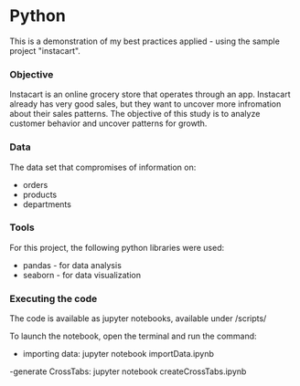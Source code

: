 # Python
This is a demonstration of my best practices applied - using the sample project "instacart".

### **Objective**

Instacart is an online grocery store that operates through an app. Instacart already has very good sales, but they want to uncover more infromation about their sales patterns. The objective of this study is to analyze customer behavior and uncover patterns for growth.

### Data

The data set that compromises of information on:

-   orders
-   products 
-   departments

### Tools

For this project, the following python libraries were used:

-   pandas - for data analysis
-   seaborn - for data visualization

### Executing the code

The code is available as jupyter notebooks, available under /scripts/

To launch the notebook, open the terminal and run the command:

-   importing data: jupyter notebook importData.ipynb

-generate CrossTabs: jupyter notebook createCrossTabs.ipynb
